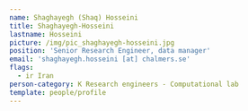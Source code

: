 ```yaml
---
name: Shaghayegh (Shaq) Hosseini
title: Shaghayegh-Hosseini
lastname: Hosseini
picture: /img/pic_shaghayegh-hosseini.jpg
position: 'Senior Research Engineer, data manager'
email: 'shaghayegh.hosseini [at] chalmers.se'
flags:
  - ir Iran
person-category: K Research engineers - Computational lab
template: people/profile
---
```


